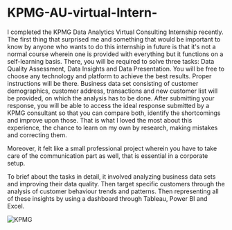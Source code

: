 # KPMG-AU-virtual-Intern-

I completed the KPMG Data Analytics Virtual Consulting Internship recently. The first thing that surprised me and something that would be important to know by anyone who wants to do this internship in future is that it's not a normal course wherein one is provided with everything but it functions on a self-learning basis. There, you will be required to solve three tasks: Data Quality Assessment, Data Insights and Data Presentation. You will be free to choose any technology and platform to achieve the best results. Proper instructions will be there. Business data set consisting of customer demographics, customer address, transactions and new customer list will be provided, on which the analysis has to be done. After submitting your response, you will be able to access the ideal response submitted by a KPMG consultant so that you can compare both, identify the shortcomings and improve upon those. That is what I loved the most about this experience, the chance to learn on my own by research, making mistakes and correcting them.

Moreover, it felt like a small professional project wherein you have to take care of the communication part as well, that is essential in a corporate setup. 

To brief about the tasks in detail, it involved analyzing business data sets and improving their data quality. Then target specific customers through the analysis of customer behaviour trends and patterns. Then representing all of these insights by using a dashboard through Tableau, Power BI and Excel.

![KPMG](https://user-images.githubusercontent.com/84043023/171815530-3782d8c2-6d1b-41d4-a817-fee25cb1e1c3.jpg)
